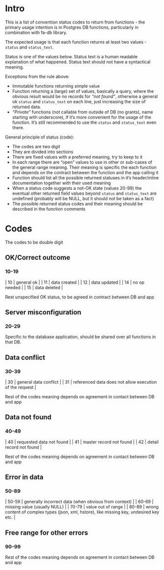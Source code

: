 # Intro

This is a list of convention status codes to return from functions - the primary usage intention is in Postgres DB 
functions, particularly in combination with fa-db library.

The expected usage is that each function returns at least two values - `status` and `status_text`.

Status is one of the values below. Status text is a human readable explanation of what happened. Status text should not 
have a syntactical meaning.

Exceptions from the rule above:
* Immutable functions returning simple value
* Function returning a (large) set of values, basically a query, where the obvious result would be no records for _“not found”_, otherwise a general ok `status` and `status_text`  on each line, just increasing the size of returned data.
* _“Private”_ functions (not callable from outside of DB (no grants), name starting with underscore), if it’s more convenient for the usage of the function. It’s still recommended to use the `status` and `status_text` even there.

General principle of status (code):
* The codes are two digit
* They are divided into sections
* There are fixed values with a preferred meaning, try to keep to it
* In each range there are “open” values to use in other or sub-cases of the general range meaning. Their meaning is specific the each function and depends on the contract between the function and the app calling it
* Function should list all the possible returned statuses in it’s header/inline documentation together with their used meaning
* When a status code suggests a not-OK state (values 20-99) the eventual other returned field values beyond `status` and `status_text` are undefined (probably will be NULL, but it should not be taken as a fact)
* The possible returned status codes and their meaning should be described in the function comments

# Codes

The codes to be double digit

## OK/Correct outcome

### 10-19

| 10 | general ok   |
| 11 | data created |
| 12 | data updated |
| 14 | no op needed |
| 15 | data deleted |

Rest unspecified OK status, to be agreed in contract between DB and app

## Server misconfiguration

### 20-29

Specific to the database application, should be shared over all functions in that DB.

## Data conflict

### 30-39

| 30 | general data conflict |
| 31 | referenced data does not allow execution of the request |

Rest of the codes meaning depends on agreement in contact between DB and app

## Data not found

### 40-49

| 40 | requested data not found |
| 41 | master record not found  |
| 42 | detail record not found  |

Rest of the codes meaning depends on agreement in contact between DB and app

## Error in data

### 50-89

| 50-59 | generally incorrect data (when obvious from context)                                     |
| 60-69 | missing value (usually NULL)                                                             |
| 70-79 | value out of range                                                                       |
| 80-89 | wrong content of complex types (json, xml, hstore), like missing key, undesired key etc. |

## Free range for other errors

### 90-99

Rest of the codes meaning depends on agreement in contact between DB and app
